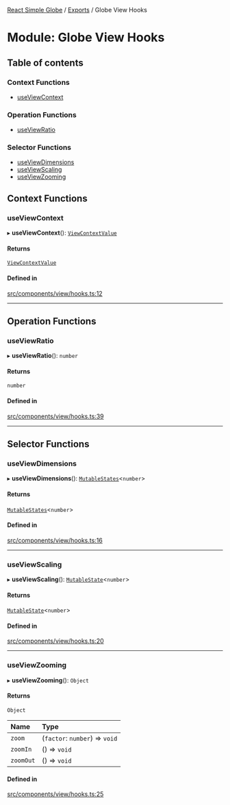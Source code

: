 [React Simple Globe](../README.md) / [Exports](../modules.md) / Globe View Hooks

# Module: Globe View Hooks

## Table of contents

### Context Functions

- [useViewContext](Globe_View_Hooks.md#useviewcontext)

### Operation Functions

- [useViewRatio](Globe_View_Hooks.md#useviewratio)

### Selector Functions

- [useViewDimensions](Globe_View_Hooks.md#useviewdimensions)
- [useViewScaling](Globe_View_Hooks.md#useviewscaling)
- [useViewZooming](Globe_View_Hooks.md#useviewzooming)

## Context Functions

### useViewContext

▸ **useViewContext**(): [`ViewContextValue`](../classes/Globe_View_Context.ViewContextValue.md)

#### Returns

[`ViewContextValue`](../classes/Globe_View_Context.ViewContextValue.md)

#### Defined in

[src/components/view/hooks.ts:12](https://github.com/Gaushao/d3-react-globe/blob/0a8a5c1/src/components/view/hooks.ts#L12)

___

## Operation Functions

### useViewRatio

▸ **useViewRatio**(): `number`

#### Returns

`number`

#### Defined in

[src/components/view/hooks.ts:39](https://github.com/Gaushao/d3-react-globe/blob/0a8a5c1/src/components/view/hooks.ts#L39)

___

## Selector Functions

### useViewDimensions

▸ **useViewDimensions**(): [`MutableStates`](Globe_Types.md#mutablestates)<`number`\>

#### Returns

[`MutableStates`](Globe_Types.md#mutablestates)<`number`\>

#### Defined in

[src/components/view/hooks.ts:16](https://github.com/Gaushao/d3-react-globe/blob/0a8a5c1/src/components/view/hooks.ts#L16)

___

### useViewScaling

▸ **useViewScaling**(): [`MutableState`](Globe_Types.md#mutablestate)<`number`\>

#### Returns

[`MutableState`](Globe_Types.md#mutablestate)<`number`\>

#### Defined in

[src/components/view/hooks.ts:20](https://github.com/Gaushao/d3-react-globe/blob/0a8a5c1/src/components/view/hooks.ts#L20)

___

### useViewZooming

▸ **useViewZooming**(): `Object`

#### Returns

`Object`

| Name | Type |
| :------ | :------ |
| `zoom` | (`factor`: `number`) => `void` |
| `zoomIn` | () => `void` |
| `zoomOut` | () => `void` |

#### Defined in

[src/components/view/hooks.ts:25](https://github.com/Gaushao/d3-react-globe/blob/0a8a5c1/src/components/view/hooks.ts#L25)
